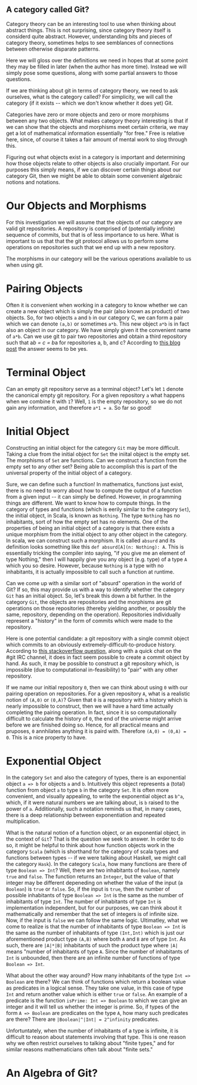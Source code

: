 ## A category called Git?

Category theory can be an interesting tool to use when thinking about abstract things. This is not surprising,
since category theory itself is considerd quite abstract. However, understanding bits and pieces
of category theory, sometimes helps to see semblances of connections between otherwise disparate patterns.

Here we will gloss over the definitions we need in hopes that at some point they may be filled in later
(when the author has more time). Instead we will simply pose some questions, along with some partial answers to those questions.

If we are thinking about git in terms of category theory, we need to ask ourselves, what is the category called? For simplicity, we will call the category (if it exists -- which we don't know whether it does yet) Git.

Categories have zero or more objects and zero or more morphisms between any two objects. What makes category theory interesting is that if we can show that the objects and morphisms meet certain criteria, we may get a lot of mathematical information essentially "for free." Free is relative here, since, of course it takes a fair amount of mental work to slog through this.

Figuring out what objects exist in a category is important and determining how those objects relate to other objects is also crucially important. For our purposes this simply means, if we can discover certain things about our category Git, then we might be able to obtain some convenient algebraic notions and notations.

# Our Objects and Morphisms
For this investigation we will assume that the objects of our category are valid git repositories. A repository is
comprised of (potentially infinite) sequence of commits, but that is of less importance to us here. What is important to us that that the git protocol allows us to perform some operations on repositories such that we end up with a new repository.

The morphisms in our category will be the various operations available to us when using git.

# Pairing Objects

Often it is convenient when working in a category to know whether we can create a new object which is simply the pair (also known as product) of two objects. So, for two objects `a` and `b` in our category C, we can form a pair which we can denote `(a,b)` or sometimes `a*b`. This new object `a*b` is in fact also an object in our category. We have simply given it the convenient name of `a*b`.
Can we use git to pair two repositories and obtain a third repository such that a*b = c = b*a for repositories a, b, and c? According to [this blog post](https://saintgimp.org/2013/01/22/merging-two-git-repositories-into-one-repository-without-losing-file-history/) the answer seems to be yes.

# Terminal Object
Can an empty git repository serve as a terminal object? Let's let `1` denote the canonical empty git repository. For a given repository `a` what happens when we combine it with `1`? Well, `1` is the empty repository, so we do not gain any information, and therefore `a*1 = a`. So far so good!

# Initial Object
Constructing an initial object for the category `Git` may be more difficult. Taking a clue from the initial object for `Set` the iniital object is the empty set. The morphisms of `Set` are functions. Can we construct a function from the empty set to any other set? Being able to accomplish this is part of the universal property of the initial object of a category. 

Sure, we can define such a function! In mathematics, functions just exist, there is no need to worry about how to compute the output of a function from a given input -- it can simply be defined. However, in programming things are different. We want to know how to compute things. In the category of types and functions (which is eerily similar to the category `Set`), the initial object, in Scala, is known as `Nothing`. The type `Nothing` has no inhabitants, sort of how the empty set has no elements. One of the properties of being an initial object of a category is that there exists a unique morphism from the initial object to any other object in the category. In scala, we can construct such a morphism. It is called `absurd` and its definition looks something like this `def absurd[A](n: Nothing): A`. This is essentially tricking the compiler into saying, "if you give me an element of type Nothing," then I will happily give you any object (e.g. type) of a type `A` which you so desire. However, because `Nothing` is a type with no inhabitants, it is actually impossible to call such a function at runtime.

Can we come up with a similar sort of "absurd" operation in the world of Git? If so, this may provide us with a way to identify whether the category `Git` has an initial object. So, let's break this down a bit further. In the category `Git`, the objects are repositories and the morphisms are git operations on those repositories (thereby yielding another, or possibly the same, repository, depending on the operation). Repositories individually represent a "history" in the form of commits which were made to the repository. 

Here is one potential candidate: a git repository with a single commit object which commits to an obviously extremely-difficult-to-produce history.
According to [this stackoverflow question](https://stackoverflow.com/questions/16064968/building-git-commit-objects-with-git-hash-object), along with a quick chat on the #git IRC channel, it does in fact seem possible to create a commit object by hand. As such, it may be possible to construct a git repository which, is impossible (due to computational in-feasibility) to "pair" with any other repository. 

If we name our initial repository `0`, then we can think about using `0` with our pairing operation on repositories. For a given repository `A`, what is a realistic notion of `(A,0)` or `(0,A)`? Given that `0` is a repository with a history which is nearly impossible to construct, then we will have a hard time actually completing the pairing operation. In fact, since it is so computationally difficult to calculate the history of `0`, the end of the universe might arrive before we are finished doing so. Hence, for all practical means and pruposes, `0` annhilates anything it is paird with. Therefore `(A,0) = (0,A) = 0`. This is a nice property to have.

# Exponential Object
In the category `Set` and also the category of types, there is an exponential object `a => b` for objects `a` and `b`. Intuitively this object represents a (total) function from object `a` to type `b` in the category `Set`. It is often more convenient, and visually appealing, to write the exponential object as `b^a`, which, if it were natural numbers we are talking about, is `b` raised to the power of `a`. Additionally, such a notation reminds us that, in many cases, there is a deep relationship between exponentiation and repeated multiplication.

What is the natural notion of a function object, or an exponential object, in the context of `Git`? That is the question we seek to answer. In order to do so, it might be helpful to think about how function objects work in the category `Scala` (which is shorthand for the category of scala types and functions between types -- if we were talking about Haskell, we might call the category `Hask`). In the category `Scala`, how many functions are there of type `Boolean => Int`? Well, there are two inhabitants of `Boolean`, namely `true` and `false`. The function returns an `Integer`, but the value of that integer may be different depeneding on whether the value of the input (a `Boolean`) is `true` or `false`. So, if the input is `true`, then the number of possible inhabitants of type `Boolean => Int` is the same as the number of inhabitants of type `Int`. The number of inhabitants of type `Int` is implementation independent, but for our purposes, we can think about it mathematically and remember that the set of integers is of infinite size. Now, if the input is `false` we can follow the same logic. Ultimatley, what we come to realize is that the number of inhabitants of type `Boolean => Int` is the same as the number of inhabitants of type `(Int,Int)` which is just our aforementioned product type `(A,B)` where both `A` and `B` are of type `Int`. As such, there are `|A|*|B|` inhabitants of such the product type where `|A|` means "number of inhabitants of type `A`. Since the number of inhabitants of `Int` is unbounded, then there are an infinite number of functions of type `Boolean => Int`.

What about the other way around? How many inhabitants of the type `Int => Boolean` are there? We can think of functions which return a boolean value as predicates in a logical sense. They take one value, in this case of type `Int` and return another value which is either `true` or `false`. An example of a predicate is the function `isPrime: Int => Boolean` to which we can give an integer and it will tell us whether the integer is prime. So, if types of the form `A => Boolean` are predicates on the type `A`, how many such predicates are there? There are `|Boolean|^|Int| = 2^infinity` predicates.

Unfortuntately, when the number of inhabitants of a type is infinite, it is difficult to reason about statements involving that type. This is one reason why we often restrict ourselves to talking about "finite types," and for similar reasons mathematicians often talk about "finite sets."

# An Algebra of Git?

 


